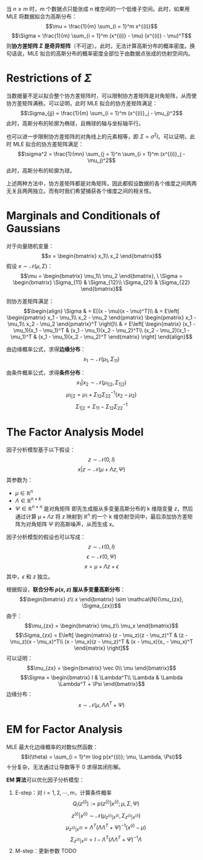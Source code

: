 当 $n \geq m$ 时，m 个数据点只能张成 n 维空间的一个低维子空间。此时，如果用 MLE 将数据拟合为高斯分布：
$$\mu = \frac{1}{m} \sum_{i = 1}^m x^{(i)}$$
$$\Sigma = \frac{1}{m} \sum_{i = 1}^m (x^{(i)} - \mu) (x^{(i)} - \mu)^T$$
则**协方差矩阵 $\Sigma$ 是奇异矩阵**（不可逆）。此时，无法计算高斯分布的概率密度。换句话说，MLE 拟合的高斯分布的概率密度全部位于由数据点张成的仿射空间内。

# Restrictions of $\Sigma$
当数据量不足以拟合整个协方差矩阵时，可以限制协方差矩阵是对角矩阵，从而使协方差矩阵满秩。可以证明，此时 MLE 拟合的协方差矩阵满足：
$$\Sigma_{jj} = \frac{1}{m} \sum_{i = 1}^m (x^{(i)}_j - \mu_j)^2$$
此时，高斯分布的轮廓为椭球，且椭球的轴与坐标轴平行。

也可以进一步限制协方差矩阵的对角线上的元素相等，即 $\Sigma = \sigma^2 I$。可以证明，此时 MLE 拟合的协方差矩阵满足：
$$\sigma^2 = \frac{1}{mn} \sum_{j = 1}^n \sum_{i = 1}^m (x^{(i)}_j - \mu_j)^2$$
此时，高斯分布的轮廓为球。

上述两种方法中，协方差矩阵都是对角矩阵，因此都假设数据的各个维度之间两两无关且两两独立。而有时我们希望捕获各个维度之间的相关性。

# Marginals and Conditionals of Gaussians
对于向量随机变量：
$$x = \begin{bmatrix}
x_1\\
x_2
\end{bmatrix}$$
假设 $x \sim \mathcal{N}(\mu, \Sigma)$：
$$\mu = \begin{bmatrix}
\mu_1\\
\mu_2
\end{bmatrix}, \ \Sigma = \begin{bmatrix}
\Sigma_{11} & \Sigma_{12}\\
\Sigma_{21} & \Sigma_{22}
\end{bmatrix}$$

则协方差矩阵满足：
$$\begin{align}
\Sigma 
& = E[(x - \mu)(x - \mu)^T]\\
& = E\left[
\begin{pmatrix}
x_1 - \mu_1\\
x_2 - \mu_2
\end{pmatrix}
\begin{pmatrix}
x_1 - \mu_1\\
x_2 - \mu_2
\end{pmatrix}^T
\right]\\
& = E\left[
\begin{matrix}
(x_1 - \mu_1)(x_1 - \mu_1)^T & (x_1 - \mu_1)(x_2 - \mu_2)^T\\
(x_2 - \mu_2)(x_1 - \mu_1)^T & (x_1 - \mu_1)(x_2 - \mu_2)^T
\end{matrix}
\right]
\end{align}$$

由边缘概率公式，求得**边缘分布**：
$$x_1 \sim \mathcal{N}(\mu_1, \Sigma_{11})$$

由条件概率公式，求得**条件分布**：
$$x_1 | x_2 \sim \mathcal{N}(\mu_{1|2}, \Sigma_{1|2})$$
$$\mu_{1|2} = \mu_1 + \Sigma_{12}\Sigma_{22}^{-1}(x_2 - \mu_2)$$
$$\Sigma_{1|2} = \Sigma_{11} - \Sigma_{12}\Sigma_{22}^{-1}$$

# The Factor Analysis Model
因子分析模型基于以下假设：
$$z \sim \mathcal{N}(0, I)$$
$$x | z \sim \mathcal{N}(\mu + \Lambda z, \Psi)$$
其参数为：
- $\mu \in \mathbb{R}^n$
- $\Lambda \in \mathbb{R}^{n \times k}$
- $\Psi \in \mathbb{R}^{n \times n}$ 是对角矩阵
即先生成服从多变量高斯分布的 k 维隐变量 $z$，然后通过计算 $\mu + \Lambda z$ 将 $z$ 映射到 $\mathbb{R}^n$ 的一个 k 维仿射空间中，最后添加协方差矩阵为对角矩阵 $\Psi$ 的高斯噪声，从而生成 $x$。

因子分析模型的假设也可以写成：
$$z \sim \mathcal{N}(0, I)$$
$$\epsilon \sim \mathcal{N}(0, \Psi)$$
$$x = \mu + \Lambda z + \epsilon$$
其中，$\epsilon$ 和 $z$ 独立。

根据假设，**联合分布 $p(x, z)$ 服从多变量高斯分布**：
$$\begin{bmatrix}
z\\
x
\end{bmatrix} \sim \mathcal{N}(\mu_{zx}, \Sigma_{zx})$$
由于：
$$\mu_{zx} = \begin{bmatrix}
\mu_z\\
\mu_x
\end{bmatrix}$$
$$\Sigma_{zx} = E\left[
\begin{matrix}
(z - \mu_z)(z - \mu_z)^T & (z - \mu_z)(x - \mu_x)^T\\
(x - \mu_x)(z - \mu_z)^T & (x - \mu_x)(x_ - \mu_x)^T
\end{matrix}
\right]$$
可以证明：
$$\mu_{zx} = \begin{bmatrix}
\vec 0\\
\mu
\end{bmatrix}$$
$$\Sigma = \begin{bmatrix}
I & \Lambda^T\\
\Lambda & \Lambda \Lambda^T + \Psi
\end{bmatrix}$$
边缘分布：
$$x \sim \mathcal{N}(\mu, \Lambda \Lambda^T + \Psi)$$

# EM for Factor Analysis
MLE 最大化边缘概率的对数似然函数：
$$l(\theta) = \sum_{i = 1}^m \log p(x^{(i)}; \mu, \Lambda, \Psi)$$
十分复杂，无法通过让导数等于 0 求得其闭形解。

**EM 算法**可以优化因子分析模型：
1. E-step：对 $i = 1, 2, \cdots, m$，计算条件概率
$$Q_i(z^{(i)}) := p(z^{(i)}| x^{(i)}; \mu, \Sigma, \Psi)$$
$$z^{(i)} | x^{(i)} \sim \mathcal{N}(\mu_{z^{(i)} | x^{(i)}}, \Sigma_{z^{(i)} | x^{(i)}})$$
$$\mu_{z^{(i)} | x^{(i)}} = \Lambda^T (\Lambda \Lambda^T + \Psi)^{-1} (x^{(i)} - \mu)$$
$$\Sigma_{z^{(i)} | x^{(i)}} = I - \Lambda^T (\Lambda \Lambda^T + \Psi)^{-1} \Lambda$$
2. M-step：更新参数
TODO





